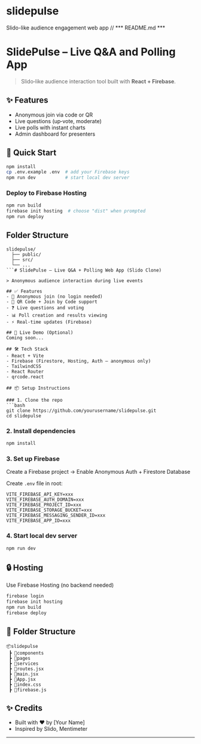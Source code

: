 # slidepulse
Slido-like audience engagement web app
// *** README.md ***
# SlidePulse – Live Q&A and Polling App

> Slido‑like audience interaction tool built with **React + Firebase**.

## ✨ Features
* Anonymous join via code or QR
* Live questions (up‑vote, moderate)
* Live polls with instant charts
* Admin dashboard for presenters

## 🚀 Quick Start
```bash
npm install
cp .env.example .env  # add your Firebase keys
npm run dev           # start local dev server
```

### Deploy to Firebase Hosting
```bash
npm run build
firebase init hosting  # choose "dist" when prompted
npm run deploy
```

## Folder Structure
```
slidepulse/
  ├── public/
  ├── src/
  └── ...
```# SlidePulse – Live Q&A + Polling Web App (Slido Clone)

> Anonymous audience interaction during live events

## ✅ Features
- 🔐 Anonymous join (no login needed)
- 📱 QR Code + Join by Code support
- ❓ Live questions and voting
- 📊 Poll creation and results viewing
- ⚡ Real-time updates (Firebase)

## 🚀 Live Demo (Optional)
Coming soon...

## 🛠️ Tech Stack
- React + Vite
- Firebase (Firestore, Hosting, Auth – anonymous only)
- TailwindCSS
- React Router
- qrcode.react

## 📦 Setup Instructions

### 1. Clone the repo
```bash
git clone https://github.com/yourusername/slidepulse.git
cd slidepulse
```

### 2. Install dependencies
```bash
npm install
```

### 3. Set up Firebase
Create a Firebase project → Enable Anonymous Auth + Firestore Database

Create `.env` file in root:
```env
VITE_FIREBASE_API_KEY=xxx
VITE_FIREBASE_AUTH_DOMAIN=xxx
VITE_FIREBASE_PROJECT_ID=xxx
VITE_FIREBASE_STORAGE_BUCKET=xxx
VITE_FIREBASE_MESSAGING_SENDER_ID=xxx
VITE_FIREBASE_APP_ID=xxx
```

### 4. Start local dev server
```bash
npm run dev
```

## 🔒 Hosting
Use Firebase Hosting (no backend needed)
```bash
firebase login
firebase init hosting
npm run build
firebase deploy
```

## 📁 Folder Structure
```
📦slidepulse
 ┣ 📁components
 ┣ 📁pages
 ┣ 📁services
 ┣ 📄routes.jsx
 ┣ 📄main.jsx
 ┣ 📄App.jsx
 ┣ 📄index.css
 ┣ 📄firebase.js
```

## ✨ Credits
- Built with ❤️ by [Your Name]
- Inspired by Slido, Mentimeter

---
